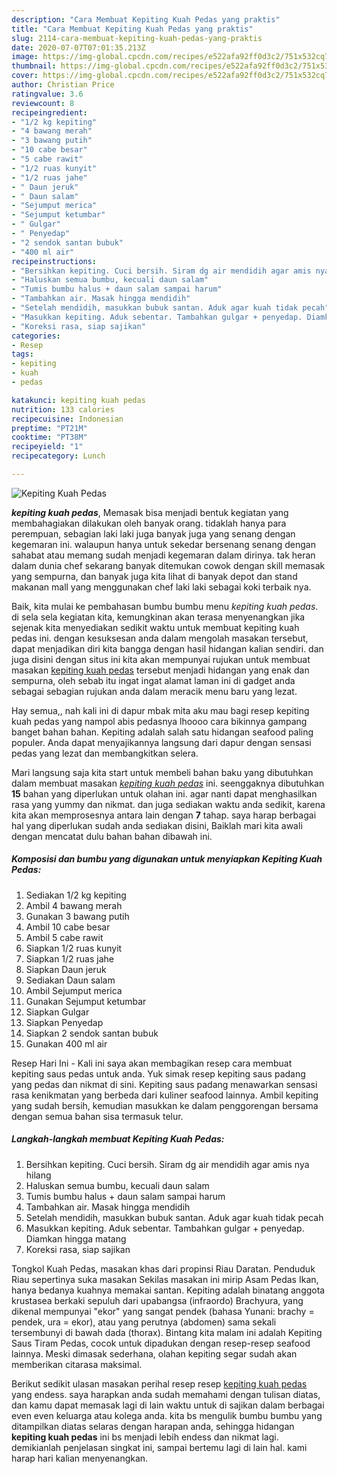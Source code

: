 ```yaml
---
description: "Cara Membuat Kepiting Kuah Pedas yang praktis"
title: "Cara Membuat Kepiting Kuah Pedas yang praktis"
slug: 2114-cara-membuat-kepiting-kuah-pedas-yang-praktis
date: 2020-07-07T07:01:35.213Z
image: https://img-global.cpcdn.com/recipes/e522afa92ff0d3c2/751x532cq70/kepiting-kuah-pedas-foto-resep-utama.jpg
thumbnail: https://img-global.cpcdn.com/recipes/e522afa92ff0d3c2/751x532cq70/kepiting-kuah-pedas-foto-resep-utama.jpg
cover: https://img-global.cpcdn.com/recipes/e522afa92ff0d3c2/751x532cq70/kepiting-kuah-pedas-foto-resep-utama.jpg
author: Christian Price
ratingvalue: 3.6
reviewcount: 8
recipeingredient:
- "1/2 kg kepiting"
- "4 bawang merah"
- "3 bawang putih"
- "10 cabe besar"
- "5 cabe rawit"
- "1/2 ruas kunyit"
- "1/2 ruas jahe"
- " Daun jeruk"
- " Daun salam"
- "Sejumput merica"
- "Sejumput ketumbar"
- " Gulgar"
- " Penyedap"
- "2 sendok santan bubuk"
- "400 ml air"
recipeinstructions:
- "Bersihkan kepiting. Cuci bersih. Siram dg air mendidih agar amis nya hilang"
- "Haluskan semua bumbu, kecuali daun salam"
- "Tumis bumbu halus + daun salam sampai harum"
- "Tambahkan air. Masak hingga mendidih"
- "Setelah mendidih, masukkan bubuk santan. Aduk agar kuah tidak pecah"
- "Masukkan kepiting. Aduk sebentar. Tambahkan gulgar + penyedap. Diamkan hingga matang"
- "Koreksi rasa, siap sajikan"
categories:
- Resep
tags:
- kepiting
- kuah
- pedas

katakunci: kepiting kuah pedas 
nutrition: 133 calories
recipecuisine: Indonesian
preptime: "PT21M"
cooktime: "PT38M"
recipeyield: "1"
recipecategory: Lunch

---
```



![Kepiting Kuah Pedas](https://img-global.cpcdn.com/recipes/e522afa92ff0d3c2/751x532cq70/kepiting-kuah-pedas-foto-resep-utama.jpg)

<b><i>kepiting kuah pedas</i></b>, Memasak bisa menjadi bentuk kegiatan yang membahagiakan dilakukan oleh banyak orang. tidaklah hanya para perempuan, sebagian laki laki juga banyak juga yang senang dengan kegemaran ini. walaupun hanya untuk sekedar bersenang senang dengan sahabat atau memang sudah menjadi kegemaran dalam dirinya. tak heran dalam dunia chef sekarang banyak ditemukan cowok dengan skill memasak yang sempurna, dan banyak juga kita lihat di banyak depot dan stand makanan mall yang menggunakan chef laki laki sebagai koki terbaik nya.

Baik, kita mulai ke pembahasan bumbu bumbu menu <i>kepiting kuah pedas</i>. di sela sela kegiatan kita, kemungkinan akan terasa menyenangkan jika sejenak kita menyediakan sedikit waktu untuk membuat kepiting kuah pedas ini. dengan kesuksesan anda dalam mengolah masakan tersebut, dapat menjadikan diri kita bangga dengan hasil hidangan kalian sendiri. dan juga disini dengan situs ini kita akan mempunyai rujukan untuk membuat masakan <u>kepiting kuah pedas</u> tersebut menjadi hidangan yang enak dan sempurna, oleh sebab itu ingat ingat alamat laman ini di gadget anda sebagai sebagian rujukan anda dalam meracik menu baru yang lezat.

Hay semua,, nah kali ini di dapur mbak mita aku mau bagi resep kepiting kuah pedas yang nampol abis pedasnya lhoooo cara bikinnya gampang banget bahan bahan. Kepiting adalah salah satu hidangan seafood paling populer. Anda dapat menyajikannya langsung dari dapur dengan sensasi pedas yang lezat dan membangkitkan selera.


Mari langsung saja kita start untuk membeli bahan baku yang dibutuhkan dalam membuat masakan <u><i>kepiting kuah pedas</i></u> ini. seenggaknya dibutuhkan <b>15</b> bahan yang diperlukan untuk olahan ini. agar nanti dapat menghasilkan rasa yang yummy dan nikmat. dan juga sediakan waktu anda sedikit, karena kita akan memprosesnya antara lain dengan <b>7</b> tahap. saya harap berbagai hal yang diperlukan sudah anda sediakan disini, Baiklah mari kita awali dengan mencatat dulu bahan bahan dibawah ini.

<!--inarticleads1-->

##### Komposisi dan bumbu yang digunakan untuk menyiapkan Kepiting Kuah Pedas:

1. Sediakan 1/2 kg kepiting
1. Ambil 4 bawang merah
1. Gunakan 3 bawang putih
1. Ambil 10 cabe besar
1. Ambil 5 cabe rawit
1. Siapkan 1/2 ruas kunyit
1. Siapkan 1/2 ruas jahe
1. Siapkan  Daun jeruk
1. Sediakan  Daun salam
1. Ambil Sejumput merica
1. Gunakan Sejumput ketumbar
1. Siapkan  Gulgar
1. Siapkan  Penyedap
1. Siapkan 2 sendok santan bubuk
1. Gunakan 400 ml air


Resep Hari Ini - Kali ini saya akan membagikan resep cara membuat kepiting saus pedas untuk anda. Yuk simak resep kepiting saus padang yang pedas dan nikmat di sini. Kepiting saus padang menawarkan sensasi rasa kenikmatan yang berbeda dari kuliner seafood lainnya. Ambil kepiting yang sudah bersih, kemudian masukkan ke dalam penggorengan bersama dengan semua bahan sisa termasuk telur. 

<!--inarticleads2-->

##### Langkah-langkah membuat Kepiting Kuah Pedas:

1. Bersihkan kepiting. Cuci bersih. Siram dg air mendidih agar amis nya hilang
1. Haluskan semua bumbu, kecuali daun salam
1. Tumis bumbu halus + daun salam sampai harum
1. Tambahkan air. Masak hingga mendidih
1. Setelah mendidih, masukkan bubuk santan. Aduk agar kuah tidak pecah
1. Masukkan kepiting. Aduk sebentar. Tambahkan gulgar + penyedap. Diamkan hingga matang
1. Koreksi rasa, siap sajikan


Tongkol Kuah Pedas, masakan khas dari propinsi Riau Daratan. Penduduk Riau sepertinya suka masakan Sekilas masakan ini mirip Asam Pedas Ikan, hanya bedanya kuahnya memakai santan. Kepiting adalah binatang anggota krustasea berkaki sepuluh dari upabangsa (infraordo) Brachyura, yang dikenal mempunyai &#34;ekor&#34; yang sangat pendek (bahasa Yunani: brachy = pendek, ura = ekor), atau yang perutnya (abdomen) sama sekali tersembunyi di bawah dada (thorax). Bintang kita malam ini adalah Kepiting Saus Tiram Pedas, cocok untuk dipadukan dengan resep-resep seafood lainnya. Meski dimasak sederhana, olahan kepiting segar sudah akan memberikan citarasa maksimal. 

Berikut sedikit ulasan masakan perihal resep resep <u>kepiting kuah pedas</u> yang endess. saya harapkan anda sudah memahami dengan tulisan diatas, dan kamu dapat memasak lagi di lain waktu untuk di sajikan dalam berbagai even even keluarga atau kolega anda. kita bs mengulik bumbu bumbu yang ditampilkan diatas selaras dengan harapan anda, sehingga hidangan <b>kepiting kuah pedas</b> ini bs menjadi lebih endess dan nikmat lagi. demikianlah penjelasan singkat ini, sampai bertemu lagi di lain hal. kami harap hari kalian menyenangkan.
